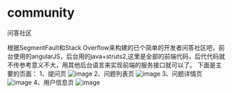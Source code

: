 # community
问答社区

根据SegmentFault和Stack Overflow来构建的已个简单的开发者问答社区吧，前台使用的angularJS，后台用的java+struts2,这里是全部的前端代码，后代代码就不传参考意义不大，用其他后台语言来实现前端的服务接口就可以了。
下面是主要的页面：
1、提问页
![image](https://github.com/LittleDouBi/community/blob/master/askPage.png)
2、问题列表页
![image](https://github.com/LittleDouBi/community/blob/master/mainPage1.png)
3、问题详情页
![image](https://github.com/LittleDouBi/community/blob/master/detailPage.png)
4、用户信息页
![image](https://github.com/LittleDouBi/community/blob/master/userPage1.png)
